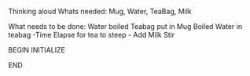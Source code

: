Thinking aloud 
Whats needed: Mug, Water, TeaBag, Milk

What needs to be done:
Water boiled 
Teabag put in Mug
Boiled Water in teabag 
-Time Elapse for tea to steep - 
Add Milk 
Stir


BEGIN
  INITIALIZE  
  

END
